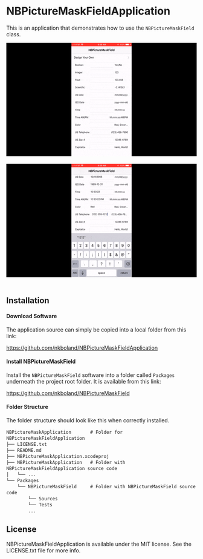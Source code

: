 # NBPictureMaskFieldApplication

This is an application that demonstrates how to use the `NBPictureMaskField` class.

<a href="https://github.com/nkboland/NBPictureMaskField">
<img src="https://github.com/nkboland/blobs/blob/master/nbpicturemaskfield/gifs/screen1.gif" height="300" /></a>
<br><br/>

<a href="https://github.com/nkboland/NBPictureMaskField">
<img src="https://github.com/nkboland/blobs/blob/master/nbpicturemaskfield/gifs/screen2.gif" height="300" /></a>
<br><br/>

## Installation

#### Download Software

The application source can simply be copied into a local folder from this link:

https://github.com/nkboland/NBPictureMaskFieldApplication

#### Install NBPictureMaskField

Install the `NBPictureMaskField` software into a folder called `Packages` underneath the project root folder. It is available from this link:

https://github.com/nkboland/NBPictureMaskField

#### Folder Structure

The folder structure should look like this when correctly installed.

    NBPictureMaskApplication       # Folder for NBPictureMaskFieldApplication
    ├── LICENSE.txt
    ├── README.md
    ├── NBPictureMaskApplication.xcodeproj
    ├── NBPictureMaskApplication   # Folder with NBPictureMaskFieldApplication source code
    │   └── ...
    └── Packages
        └── NBPictureMaskField     # Folder with NBPictureMaskField source code
            └── Sources
            └── Tests
            ...

## License

NBPictureMaskFieldApplication is available under the MIT license.
See the LICENSE.txt file for more info.
